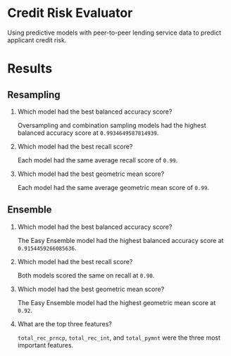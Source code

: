 # Credit Risk Evaluator
Using predictive models with peer-to-peer lending service data to predict applicant credit risk.

# Results

## Resampling

1. Which model had the best balanced accuracy score?

   Oversampling and combination sampling models had the highest balanced accuracy score at `0.9934649587814939`.

2. Which model had the best recall score?

   Each model had the same average recall score of `0.99`.

3. Which model had the best geometric mean score?

    Each model had the same average geometric mean score of `0.99`.

## Ensemble

1. Which model had the best balanced accuracy score?

    The Easy Ensemble model had the highest balanced accuracy score at `0.9154459266085636`.

2. Which model had the best recall score?

    Both models scored the same on recall at `0.90`.

3. Which model had the best geometric mean score?

    The Easy Ensemble model had the highest geometric mean score at `0.92`.

4. What are the top three features?

    `total_rec_prncp`, `total_rec_int`, and `total_pymnt` were the three most important features.
